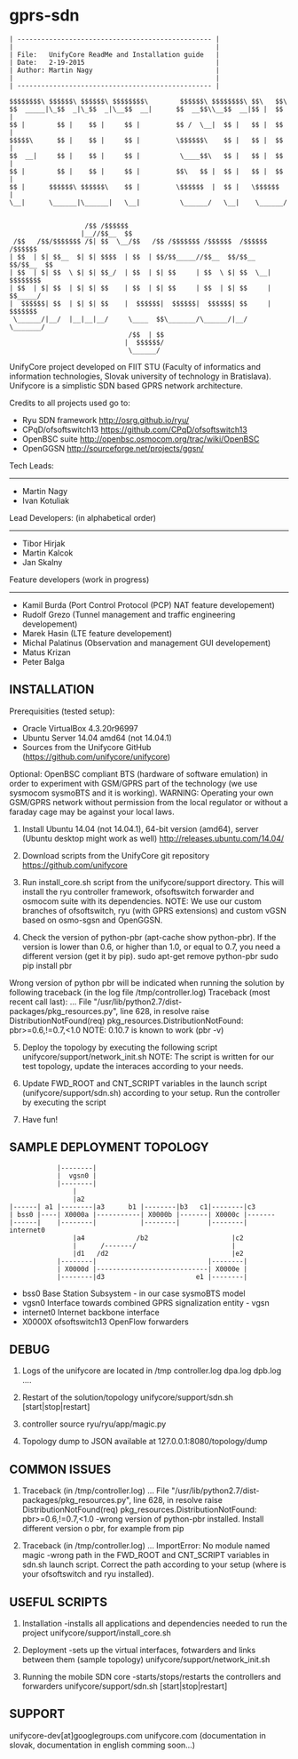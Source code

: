 gprs-sdn
========
    | ------------------------------------------------- |
    |                                                   |
    | File:   UnifyCore ReadMe and Installation guide   |
    | Date:   2-19-2015                                 |
    | Author: Martin Nagy                               |
    |                                                   |
    | ------------------------------------------------- |

    $$$$$$$$\ $$$$$$\ $$$$$$\ $$$$$$$$\        $$$$$$\ $$$$$$$$\ $$\   $$\              
    $$  _____|\_$$  _|\_$$  _|\__$$  __|      $$  __$$\\__$$  __|$$ |  $$ |             
    $$ |        $$ |    $$ |     $$ |         $$ /  \__|  $$ |   $$ |  $$ |             
    $$$$$\      $$ |    $$ |     $$ |         \$$$$$$\    $$ |   $$ |  $$ |             
    $$  __|     $$ |    $$ |     $$ |          \____$$\   $$ |   $$ |  $$ |             
    $$ |        $$ |    $$ |     $$ |         $$\   $$ |  $$ |   $$ |  $$ |             
    $$ |      $$$$$$\ $$$$$$\    $$ |         \$$$$$$  |  $$ |   \$$$$$$  |             
    \__|      \______|\______|   \__|          \______/   \__|    \______/              

                                                                                        
                       /$$ /$$$$$$                                             
                      |__//$$__  $$                                            
     /$$   /$$/$$$$$$$ /$| $$  \__/$$   /$$ /$$$$$$$ /$$$$$$  /$$$$$$  /$$$$$$ 
    | $$  | $| $$__  $| $| $$$$  | $$  | $$/$$_____//$$__  $$/$$__  $$/$$__  $$
    | $$  | $| $$  \ $| $| $$_/  | $$  | $| $$     | $$  \ $| $$  \__| $$$$$$$$
    | $$  | $| $$  | $| $| $$    | $$  | $| $$     | $$  | $| $$     | $$_____/
    |  $$$$$$| $$  | $| $| $$    |  $$$$$$|  $$$$$$|  $$$$$$| $$     |  $$$$$$$
     \______/|__/  |__|__|__/     \____  $$\_______/\______/|__/      \_______/
                                  /$$  | $$                                    
                                 |  $$$$$$/                                    
                                  \______/                                                                                                                                
UnifyCore project developed on FIIT STU (Faculty of informatics and information technologies, Slovak university of technology in Bratislava). Unifycore is a simplistic SDN based GPRS network architecture.

Credits to all projects used go to:
- Ryu SDN framework   http://osrg.github.io/ryu/
- CPqD/ofsoftswitch13 https://github.com/CPqD/ofsoftswitch13
- OpenBSC suite       http://openbsc.osmocom.org/trac/wiki/OpenBSC
- OpenGGSN            http://sourceforge.net/projects/ggsn/




Tech Leads:
****************************************
- Martin Nagy
- Ivan Kotuliak

Lead Developers: (in alphabetical order)
****************************************
- Tibor Hirjak
- Martin Kalcok
- Jan Skalny

Feature developers (work in progress)
*****************************************
- Kamil Burda (Port Control Protocol (PCP) NAT feature developement)
- Rudolf Grezo (Tunnel management and traffic engineering developement)
- Marek Hasin (LTE feature developement)
- Michal Palatinus (Observation and management GUI developement)
- Matus Krizan
- Peter Balga





INSTALLATION
-------------

Prerequisities (tested setup): 
- Oracle VirtualBox 4.3.20r96997
- Ubuntu Server 14.04 amd64 (not 14.04.1)
- Sources from the Unifycore GitHub (https://github.com/unifycore/unifycore)

Optional:
OpenBSC compliant BTS (hardware of software emulation) in order to experiment with GSM/GPRS part of the technology (we use sysmocom sysmoBTS and it is working).
WARNING: Operating your own GSM/GPRS network without permission from the local regulator or without a faraday cage may be against your local laws.

1. Install Ubuntu 14.04 (not 14.04.1), 64-bit version (amd64), server (Ubuntu desktop might work as well)
http://releases.ubuntu.com/14.04/

2. Download scripts from the UnifyCore git repository
https://github.com/unifycore

3. Run install_core.sh script from the unifycore/support directory. This will install the ryu controller framework, ofsoftswitch forwarder and osmocom suite  with its dependencies.
NOTE: We use our custom branches of ofsoftswitch, ryu (with GPRS extensions) and custom vGSN based on osmo-sgsn and OpenGGSN. 

4. Check the version of python-pbr (apt-cache show python-pbr). If the version is lower than 0.6, or higher than 1.0, or equal to 0.7, you need a different version (get it by pip).
sudo apt-get remove python-pbr
sudo pip install pbr

Wrong version of python pbr will be indicated when running the solution by following traceback (in the log file /tmp/controller.log)
Traceback (most recent call last):
...
File "/usr/lib/python2.7/dist-packages/pkg_resources.py", line 628, in resolve
    raise DistributionNotFound(req)
pkg_resources.DistributionNotFound: pbr>=0.6,!=0.7,<1.0
NOTE: 0.10.7 is known to work (pbr -v)

5. Deploy the topology by executing the following script
unifycore/support/network_init.sh
NOTE: The script is written for our test topology, update the interaces according to your needs.

6. Update FWD_ROOT and CNT_SCRIPT variables in the launch script (unifycore/support/sdn.sh) according to your setup. Run the controller by executing the script

7. Have fun!


SAMPLE DEPLOYMENT TOPOLOGY
-----------------------------

                |--------|
                |  vgsn0 |
                |--------|
                    |			   
                    |a2			   
    |------| a1 |--------|a3      b1 |--------|b3   c1|--------|c3
    | bss0 |----| X0000a |-----------| X0000b |-------| X0000c |-------
    |------|    |--------|           |--------|       |--------|    internet0
                    |a4             /b2                     |c2
                    |      /-------/                        |
                    |d1	  /d2                               |e2 
                |--------|                            |--------|  
                | X0000d |----------------------------| X0000e |
                |--------|d3                       e1 |--------|


- bss0      Base Station Subsystem - in our case sysmoBTS model
- vgsn0     Interface towards combined GPRS signalization entity - vgsn
- internet0 Internet backbone interface
- X0000X    ofsoftswitch13 OpenFlow forwarders 


DEBUG
------

1. Logs of the unifycore are located in /tmp
controller.log
dpa.log
dpb.log
....

2. Restart of the solution/topology
unifycore/support/sdn.sh [start|stop|restart]

3. controller source
ryu/ryu/app/magic.py

4. Topology dump to JSON available at
127.0.0.1:8080/topology/dump


COMMON ISSUES
--------------

1. Traceback (in /tmp/controller.log)
...
File "/usr/lib/python2.7/dist-packages/pkg_resources.py", line 628, in resolve
    raise DistributionNotFound(req)
pkg_resources.DistributionNotFound: pbr>=0.6,!=0.7,<1.0
-wrong version of python-pbr installed. Install different version o pbr, for example from pip

2. Traceback (in /tmp/controller.log)
...
ImportError: No module named magic
-wrong path in the FWD_ROOT and CNT_SCRIPT variables in sdn.sh launch script. Correct the path according to your setup (where is your ofsoftswitch and ryu installed).


USEFUL SCRIPTS
--------------

1. Installation
-installs all applications and dependencies needed to run the project
unifycore/support/install_core.sh

2. Deployment
-sets up the virtual interfaces, fotwarders and links between them (sample topology)
unifycore/support/network_init.sh

3. Running the mobile SDN core
-starts/stops/restarts the controllers and forwarders
unifycore/support/sdn.sh [start|stop|restart]


SUPPORT
--------

unifycore-dev[at]googlegroups.com
unifycore.com (documentation in slovak, documentation in english comming soon...)
